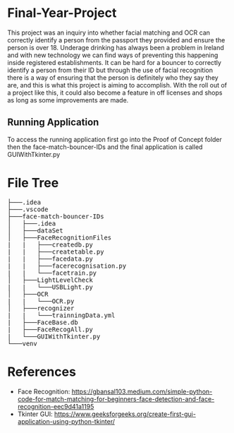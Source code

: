 # Final-Year-Project
This project was an inquiry into whether facial matching and OCR can correctly identify a person from the passport they provided and ensure the person is over 18. Underage drinking has always been a problem in Ireland and with new technology we can find ways of preventing this happening inside registered establishments. It can be hard for a bouncer to correctly identify a person from their ID but through the use of facial recognition there is a way of ensuring that the person is definitely who they say they are, and this is what this project is aiming to accomplish. With the roll out of a project like this, it could also become a feature in off licenses and shops as long as some improvements are made. 

## Running Application
To access the running application first go into the Proof of Concept folder then the face-match-bouncer-IDs and the final application is called GUIWithTkinter.py

# File Tree
<pre>
├───.idea
├───.vscode
├───face-match-bouncer-IDs
│   ├───.idea
│   ├───dataSet
│   ├───FaceRecognitionFiles
|   |   ├───createdb.py
|   |   ├───createtable.py
|   |   ├───facedata.py
|   |   ├───facerecognisation.py
|   |   └───facetrain.py
│   ├───LightLevelCheck
|   |   └───USBLight.py
│   ├───OCR
|   |   └───OCR.py
│   ├───recognizer
|   |   └───trainningData.yml
|   ├───FaceBase.db
|   ├───FaceRecogAll.py
|   └───GUIWithTkinter.py
└───venv
</pre>

# References
- Face Recognition: https://gbansal103.medium.com/simple-python-code-for-match-matching-for-beginners-face-detection-and-face-recognition-eec9d41a1195
- Tkinter GUI: https://www.geeksforgeeks.org/create-first-gui-application-using-python-tkinter/
